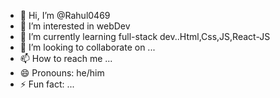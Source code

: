 - 👋 Hi, I’m @Rahul0469
- 👀 I’m interested in webDev
- 🌱 I’m currently learning full-stack dev..Html,Css,JS,React-JS
- 💞️ I’m looking to collaborate on ...
- 📫 How to reach me ...
- 😄 Pronouns: he/him
- ⚡ Fun fact: ...

<!---
Rahul0469/Rahul0469 is a ✨ special ✨ repository because its `README.md` (this file) appears on your GitHub profile.
You can click the Preview link to take a look at your changes.
--->
